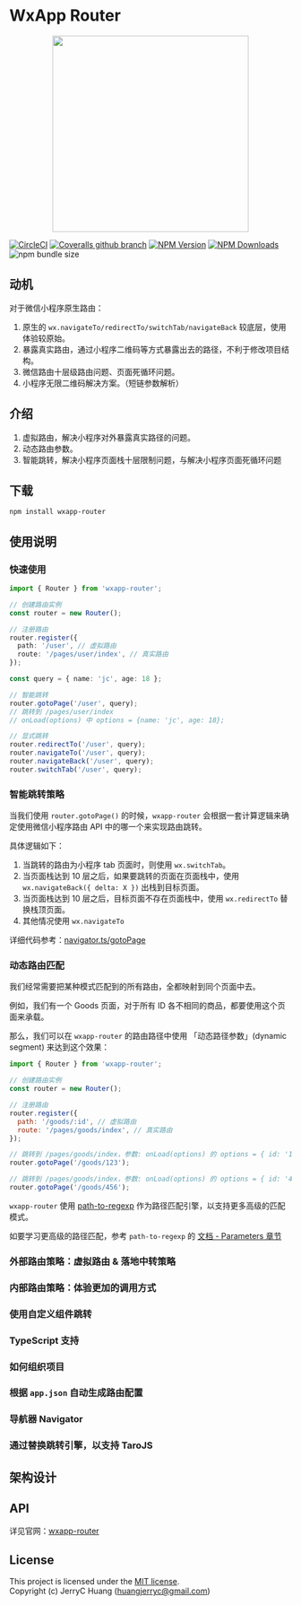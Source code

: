 # WxApp Router

<p align="center">
  <img src="https://bluesun-1252625244.cos.ap-guangzhou.myqcloud.com/img/20210302174607.svg" width=350 />
</p>

[![CircleCI](https://img.shields.io/circleci/build/github/JerryC8080/wxapp-router/master?style=for-the-badge)](https://circleci.com/gh/JerryC8080/wxapp-router/tree/master)
[![Coveralls github branch](https://img.shields.io/coveralls/github/JerryC8080/wxapp-router/master?style=for-the-badge)](https://coveralls.io/github/JerryC8080/wxapp-router?branch=master)
[![NPM Version](https://img.shields.io/npm/v/wxapp-router.svg?style=for-the-badge)](https://www.npmjs.com/package/wxapp-router)
[![NPM Downloads](https://img.shields.io/npm/dm/wxapp-router.svg?style=for-the-badge)](https://www.npmjs.com/package/wxapp-router)
![npm bundle size](https://img.shields.io/bundlephobia/minzip/mini-logger.svg?style=for-the-badge)

## 动机

对于微信小程序原生路由：

1. 原生的 `wx.navigateTo/redirectTo/switchTab/navigateBack` 较底层，使用体验较原始。
2. 暴露真实路由，通过小程序二维码等方式暴露出去的路径，不利于修改项目结构。
3. 微信路由十层级路由问题、页面死循环问题。
4. 小程序无限二维码解决方案。（短链参数解析）

## 介绍

1. 虚拟路由，解决小程序对外暴露真实路径的问题。
1. 动态路由参数。
1. 智能跳转，解决小程序页面栈十层限制问题，与解决小程序页面死循环问题

## 下载

```shell
npm install wxapp-router
```

## 使用说明

### 快速使用

```typescript
import { Router } from 'wxapp-router';

// 创建路由实例
const router = new Router();

// 注册路由
router.register({
  path: '/user', // 虚拟路由
  route: '/pages/user/index', // 真实路由
});

const query = { name: 'jc', age: 18 };

// 智能跳转
router.gotoPage('/user', query);
// 跳转到 /pages/user/index
// onLoad(options) 中 options = {name: 'jc', age: 18};

// 显式跳转
router.redirectTo('/user', query);
router.navigateTo('/user', query);
router.navigateBack('/user', query);
router.switchTab('/user', query);
```

### 智能跳转策略

当我们使用 `router.gotoPage()` 的时候，`wxapp-router` 会根据一套计算逻辑来确定使用微信小程序路由 API 中的哪一个来实现路由跳转。

具体逻辑如下：

1. 当跳转的路由为小程序 tab 页面时，则使用 `wx.switchTab`。
2. 当页面栈达到 10 层之后，如果要跳转的页面在页面栈中，使用 `wx.navigateBack({ delta: X })` 出栈到目标页面。
3. 当页面栈达到 10 层之后，目标页面不存在页面栈中，使用 `wx.redirectTo` 替换栈顶页面。
4. 其他情况使用 `wx.navigateTo`

详细代码参考：[navigator.ts/gotoPage](https://github.com/JerryC8080/wxapp-router/blob/ff8db80cbf6ea939509504e3fe6ecec5cecc0790/src/lib/navigator.ts#L39)

### 动态路由匹配

我们经常需要把某种模式匹配到的所有路由，全都映射到同个页面中去。

例如，我们有一个 Goods 页面，对于所有 ID 各不相同的商品，都要使用这个页面来承载。

那么，我们可以在 `wxapp-router` 的路由路径中使用 「动态路径参数」(dynamic segment) 来达到这个效果：

```javascript
import { Router } from 'wxapp-router';

// 创建路由实例
const router = new Router();

// 注册路由
router.register({
  path: '/goods/:id', // 虚拟路由
  route: '/pages/goods/index', // 真实路由
});

// 跳转到 /pages/goods/index，参数: onLoad(options) 的 options = { id: '123' }
router.gotoPage('/goods/123');

// 跳转到 /pages/goods/index，参数: onLoad(options) 的 options = { id: '456' }
router.gotoPage('/goods/456');
```

`wxapp-router` 使用 [path-to-regexp](https://github.com/pillarjs/path-to-regexp) 作为路径匹配引擎，以支持更多高级的匹配模式。

如要学习更高级的路径匹配，参考 `path-to-regexp` 的 [文档 - Parameters 章节](https://github.com/pillarjs/path-to-regexp/tree/v1.7.0#parameters)

### 外部路由策略：虚拟路由 & 落地中转策略

### 内部路由策略：体验更加的调用方式

### 使用自定义组件跳转

### TypeScript 支持

### 如何组织项目

### 根据 `app.json` 自动生成路由配置

### 导航器 Navigator

### 通过替换跳转引擎，以支持 TaroJS

## 架构设计

## API

详见官网：[wxapp-router](https://jerryc8080.github.io/wxapp-router/)

## License

This project is licensed under the [MIT license](LICENSE).  
Copyright (c) JerryC Huang (huangjerryc@gmail.com)
